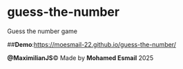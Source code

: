 # guess-the-number
Guess the number game


##**Demo**:https://moesmail-22.github.io/guess-the-number/


**@MaximilianJS**© Made by **Mohamed Esmail** 2025

